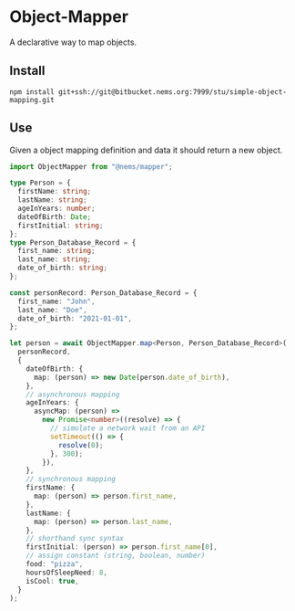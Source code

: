 # Object-Mapper

A declarative way to map objects.

## Install

`npm install git+ssh://git@bitbucket.nems.org:7999/stu/simple-object-mapping.git`

## Use

Given a object mapping definition and data it should return a new object.

```typescript
import ObjectMapper from "@nems/mapper";

type Person = {
  firstName: string;
  lastName: string;
  ageInYears: number;
  dateOfBirth: Date;
  firstInitial: string;
};
type Person_Database_Record = {
  first_name: string;
  last_name: string;
  date_of_birth: string;
};

const personRecord: Person_Database_Record = {
  first_name: "John",
  last_name: "Doe",
  date_of_birth: "2021-01-01",
};

let person = await ObjectMapper.map<Person, Person_Database_Record>(
  personRecord,
  {
    dateOfBirth: {
      map: (person) => new Date(person.date_of_birth),
    },
    // asynchronous mapping
    ageInYears: {
      asyncMap: (person) =>
        new Promise<number>((resolve) => {
          // simulate a network wait from an API
          setTimeout(() => {
            resolve(0);
          }, 300);
        }),
    },
    // synchronous mapping
    firstName: {
      map: (person) => person.first_name,
    },
    lastName: {
      map: (person) => person.last_name,
    },
    // shorthand sync syntax
    firstInitial: (person) => person.first_name[0],
    // assign constant (string, boolean, number)
    food: "pizza",
    hoursOfSleepNeed: 8,
    isCool: true,
  }
);
```
